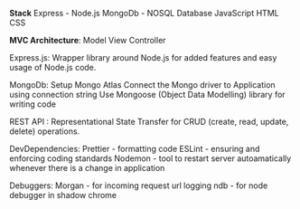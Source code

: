 **Stack**
Express - Node.js
MongoDb - NOSQL Database
JavaScript
HTML
CSS

**MVC Architecture**: Model View Controller

Express.js:
Wrapper library around Node.js for added features and easy usage of Node.js code.

MongoDb:
Setup Mongo Atlas
Connect the Mongo driver to Application using connection string
Use Mongoose (Object Data Modelling) library for writing code

REST API : Representational State Transfer for CRUD (create, read, update, delete) operations.

DevDependencies:
Prettier - formatting code
ESLint - ensuring and enforcing coding standards
Nodemon - tool to restart server autoamatically whenever there is a change in application

Debuggers:
    Morgan - for incoming request url logging
    ndb - for node debugger in shadow chrome
